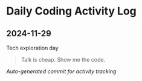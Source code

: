 # Daily Coding Activity Log

## 2024-11-29

Tech exploration day

> Talk is cheap. Show me the code.

*Auto-generated commit for activity tracking*
